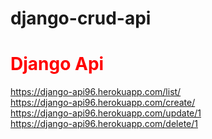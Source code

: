 # django-crud-api
<h1 style="color:red">Django Api</h1>

https://django-api96.herokuapp.com/list/ <br>
https://django-api96.herokuapp.com/create/ <br>
https://django-api96.herokuapp.com/update/1 <br>
https://django-api96.herokuapp.com/delete/1 <br>
